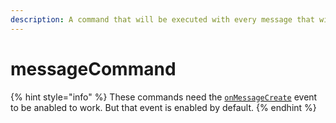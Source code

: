 ```yaml
---
description: A command that will be executed with every message that will be sent.
---
```


# messageCommand

{% hint style="info" %}
These commands need the [`onMessageCreate`](../guides/client-events.md) event to be anabled to work. But that event is enabled by default.
{% endhint %}

